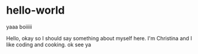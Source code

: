 # hello-world
yaaa boiiiii


Hello, okay so I should say something about myself here.
I'm Christina and I like coding and cooking. ok see ya
